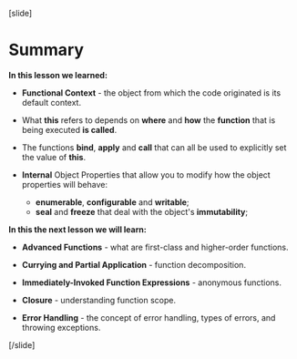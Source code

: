 [slide]
# Summary

**In this lesson we learned:**
- **Functional Context** - the object from which the code originated is its default context. 

- What **this** refers to depends on **where** and **how** the **function** that is being executed **is called**.

- The functions **bind**, **apply** and **call** that can all be used to explicitly set the value of **this**.

- **Internal** Object Properties that allow you to modify how the object properties will behave: 
  - **enumerable**, **configurable** and **writable**;
  - **seal** and **freeze** that deal with the object's **immutability**;


**In this the next lesson we will learn:**
- **Advanced Functions** - what are first-class and higher-order functions.

- **Currying and Partial Application** - function decomposition.

- **Immediately-Invoked Function Expressions** - anonymous functions.

- **Closure** - understanding function scope.

- **Error Handling** - the concept of error handling, types of errors, and throwing exceptions.

[/slide]
